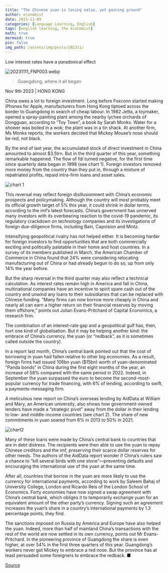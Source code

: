 ```yaml
---
title: "The Chinese yuan is losing value, yet gaining ground"
author: economist
date: 2023-11-09
categories: [Language Learning, English]
tags: [english learning, the economist]
math: true
mermaid: true
pin: false
img_path: /assets/img/posts/202311/
---
```



Low interest rates have a paradoxical effect

![20231111_FNP003.webp](20231111_FNP003.webp)

> Guangdong, where it all began

Nov 9th 2023  \|  HONG KONG

China owes a lot to foreign investment. Long before Foxconn started making iPhones for Apple, manufacturers from Hong Kong tiptoed across the border to Guangdong in search of cheap labour. In 1982 Jetta, a toymaker, opened a spray-painting plant among the nearby lychee orchards of Dongguan, according to “Toy Town”, a book by Sarah Monks. Water for a shower was boiled in a wok; the plant was in a tin shack. At another firm, Ms Monks reports, the workers decided that Mickey Mouse’s nose should be red, not black.

By the end of last year, the accumulated stock of direct investment in China amounted to almost $3.5trn. But in the third quarter of this year, something remarkable happened. The flow of fdi turned negative, for the first time since quarterly data began in 1998 (see chart 1). Foreign investors removed more money from the country than they put in, through a mixture of repatriated profits, repaid intra-firm loans and asset sales.

![chart 1](20231111_FNC380.avif)

This reversal may reflect foreign disillusionment with China’s economic prospects and policymaking. Although the country will most probably meet its official growth target of 5% this year, it could shrink in dollar terms, according to the imf’s latest forecasts. China’s government has unnerved many investors with its overbearing reaction to the covid-19 pandemic, its regulatory crackdown on technology companies and its investigations of foreign due-diligence firms, including Bain, Capvision and Mintz.

Intensifying geopolitical rivalry has not helped either. It is becoming harder for foreign investors to find opportunities that are both commercially exciting and politically palatable in their home and host countries. In a survey of its members published in March, the American Chamber of Commerce in China found that 24% were considering relocating manufacturing out of China or had already begun to do so, up from only 14% the year before.

But the sharp reversal in the third quarter may also reflect a technical calculation. As interest rates remain high in America and fall in China, multinational companies have an incentive to spirit spare cash out of the country and unwind any loans to their subsidiaries that can be replaced with Chinese funding. “Many firms can now borrow more cheaply in China and nearly all can earn a higher return on their financial reserves by moving them offshore,” points out Julian Evans-Pritchard of Capital Economics, a research firm.

The combination of an interest-rate gap and a geopolitical gulf has, then, hurt one kind of globalisation. But it may be helping another kind: the embrace of China’s currency, the yuan (or “redback”, as it is sometimes called outside the country).

In a report last month, China’s central bank pointed out that the cost of borrowing in yuan had fallen relative to other big economies. As a result, foreign firms had issued 106bn yuan ($15bn) worth of yuan-denominated “Panda bonds” in China during the first eight months of the year, an increase of 58% compared with the same period in 2022. Indeed, in September the yuan surpassed the euro to become the second-most-popular currency for trade financing, with 6% of lending, according to swift, a payments-messaging firm.

A meticulous new report on China’s overseas lending by AidData at William and Mary, an American university, also shows how government-owned lenders have made a “strategic pivot” away from the dollar in their lending to low- and middle-income countries (see chart 2). The share of new commitments in yuan soared from 6% in 2013 to 50% in 2021.

![chart2](20231111_FNC389.avif)

Many of these loans were made by China’s central bank to countries that are in debt distress. The recipients were then able to use the yuan to repay Chinese creditors and the imf, preserving their scarce dollar reserves for other needs. The authors of the AidData report wonder if China’s rulers saw a chance to “kill several birds with one stone”—preventing defaults and encouraging the international use of the yuan at the same time.

After all, countries that borrow in the yuan are more likely to use the currency for international payments, according to work by Saleem Bahaj of University College, London and Ricardo Reis of the London School of Economics. Forty economies have now signed a swap agreement with China’s central bank, which obliges it to temporarily exchange yuan for an equivalent amount of the other party’s currency. Signing such an agreement increases the yuan’s share in a country’s international payments by 1.3 percentage points, they find.

The sanctions imposed on Russia by America and Europe have also helped the yuan. Indeed, more than half of mainland China’s transactions with the rest of the world are now settled in its own currency, points out Mr Evans-Pritchard. In the pioneering province of Guangdong the share is even higher, at over 54% in the first three quarters of this year. Guangdong’s workers never got Mickey to embrace a red nose. But the province has at least persuaded some foreigners to embrace the redback. ■

[Source](https://www.economist.com/finance-and-economics/2023/11/09/the-chinese-yuan-is-losing-value-yet-gaining-ground)



